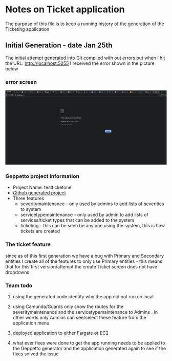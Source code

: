 # Notes on Ticket application

The purpose of this file is to keep a running history of the generation of the Ticketing application

## Initial Generation - date Jan 25th

The initial attempt generated into Git compiled with out errors but when I hit the URL: <http://localhost:5055> I received the error shown in the picture below

### error screen

![alt text](./screen_shot_attempt_1.png "error screen")

### Geppetto project information

- Project Name: testticketone
- [Github generated project](https://github.com/gepinfo/testticketone_3611.git) 
- Three features
  - severitymaintenance - only used by admins to add lists of severities to system
  - servicetypemaintenance - only used by admin to add lists of services/ticket types that can be added to the system
  - ticketing - this can be seen be any one using the system, this is how tickets are created

### The ticket feature

  since as of this first generation we have a bug with Primary and Secondary entities I create all of the features to only use Primary entities - this means that for this first version/attempt the create Ticket screen does not have dropdowns

### Team todo

1. using the generated code identify why the app did not run on local

2. using Camunda/Guards only show the routes for the severitymaintenance and the servicetypemaintenance to Admins . In other words only Admins can see/select these feature from the application menu

3. deployed application to either Fargate or EC2

4. what ever fixes were done to get the app running needs to be applied to the Geppetto generator and the application generated again to see if the fixes solved the issue
